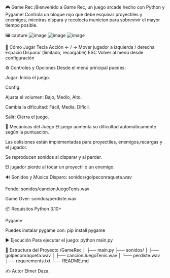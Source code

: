 🎮 Game Rec
¡Bienvenido a Game Rec, un juego arcade hecho con Python y Pygame! Controla un bloque rojo que debe esquivar proyectiles y enemigos, mientras dispara y recolecta municion para sobrevivir el mayor tiempo posible.

🖼️  capture
![image](https://github.com/user-attachments/assets/f9782481-fd2e-4371-85ab-13e77c38e271)
![image](https://github.com/user-attachments/assets/43fd02fc-2dc5-4090-bf7b-d7e93468b1b6)
![image](https://github.com/user-attachments/assets/969e6471-b28d-4fa0-9eaf-1c0800a0bf36)



🚀 Cómo Jugar
Tecla	Acción
← / →	Mover jugador a izquierda / derecha
Espacio	Disparar (limitado, recargable)
ESC	Volver al menú desde configuración



⚙️ Controles y Opciones
Desde el menú principal puedes:

Jugar: Inicia el juego.


Config:

Ajusta el volumen: Bajo, Medio, Alto.

Cambia la dificultad: Fácil, Media, Difícil.


Salir: Cierra el juego.

🧠 Mecánicas del Juego
El juego aumenta su dificultad automáticamente según la puntuación.

Las colisiones están implementadas para proyectiles, enemigos,recargas y el jugador.

Se reproducen sonidos al disparar y al perder.

El jugador pierde al tocar un proyectil o un enemigo.

🔊 Sonidos y Música
Disparo: sonidos/golpeconraqueta.wav

Fondo: sonidos/cancionJuegoTenis.wav

Game Over: sonidos/perdiste.wav

📦 Requisitos
Python 3.10+

Pygame

Puedes instalar pygame con:
pip install pygame


▶️ Ejecución
Para ejecutar el juego:
python main.py

📁 Estructura del Proyecto
/GameRec
│
├── main.py
├── sonidos/
│   ├── golpeconraqueta.wav
│   ├── cancionJuegoTenis.wav
│   └── perdiste.wav
├── requirements.txt
└── README.md

✍️ Autor
Elmer Daza.
